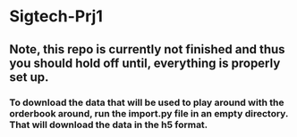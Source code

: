 # Sigtech-Prj1

## Note, this repo is currently not finished and thus you should hold off until, everything is properly set up.

### To download the data that will be used to play around with the orderbook around, run the import.py file in an empty directory. That will download the data in the h5 format.

